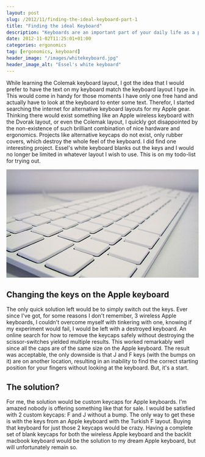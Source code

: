 ```yaml
---
layout: post
slug: /2012/11/finding-the-ideal-keyboard-part-1
title: "Finding the ideal Keyboard"
description: "Keyboards are an important part of your daily life as a professional developer. Get the best one for you!"
date: 2012-11-02T11:25:01+01:00
categories: ergonomics
tag: [ergonomics, keyboard]
header_image: "/images/whitekeyboard.jpg"
header_image_alt: "Essel's white keyboard"
---
```


While learning the Colemak keyboard layout, I got the idea that I would prefer to have the text on my keyboard match the keyboard layout I type in. This would come in handy for those moments I have only one free hand and actually have to look at the keyboard to enter some text. Therefor, I started searching the internet for alternative keyboard layouts for my Apple gear. Thinking there would exist something like an Apple wireless keyboard with the Dvorak layout, or even the Colemak layout, I quickly got disappointed by the non-existence of such brilliant combination of nice hardware and ergonomics. Projects like alternative keycaps do not exist, only rubber covers, which destroy the whole feel of the keyboard. I did find one interesting project. Essel's white keyboard blanks out the keys and I would no longer be limited in whatever layout I wish to use. This is on my todo-list for trying out.

![Essel's white keyboard](/images/whitekeyboard.jpg)

## Changing the keys on the Apple keyboard

The only quick solution left would be to simply switch out the keys. Ever since I've got, for some reasons I don't remember, 3 wireless Apple keyboards, I couldn't overcome myself with tinkering with one, knowing if my experiment would fail, I would be left with a destroyed keyboard. An online search for how to remove the keycaps safely without destroying the scissor-switches yielded multiple results. This worked remarkably well since all the caps are of the same size on the Apple keyboard. The result was acceptable, the only downside is that J and F keys (with the bumps on it) are on another location, resulting in an inability to find the correct starting position for your fingers without looking at the keyboard. But, it's a start.

## The solution?

For me, the solution would be custom keycaps for Apple keyboards. I'm amazed nobody is offering something like that for sale. I would be satisfied with 2 custom keycaps: F and J without a bump. The only way to get these is with the keys from an Apple keyboard with the Turkish F layout. Buying that keyboard for just those 2 keycaps would be crazy. Having a complete set of blank keycaps for both the wireless Apple keyboard and the backlit macbook keyboard would be the solution to my dream Apple keyboard, but will unfortunately remain so.

